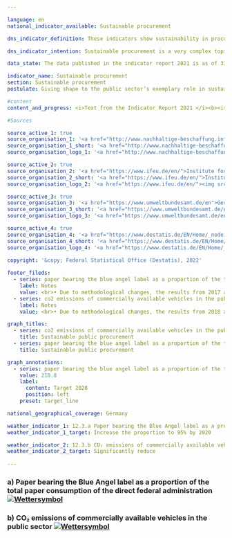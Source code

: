 ```yaml
---

language: en    
national_indicator_available: Sustainable procurement    

dns_indicator_definition: These indicators show sustainability in procurement through the examples of paper and the CO₂ emissions of motor vehicles. Each is depicted as an index using 2015 as its base year.<br>Indicator 12.3.a measures what proportion of total paper procured for the direct federal administration is certified with the Blue Angel ecolabel.<br>Indicator 12.3.b shows the CO₂ emissions of publicly owned vehicles in relation to the distances they travel.    

dns_indicator_intention: Sustainable procurement is a very complex topic. Product-specific indicators are examined here as examples. While the proportion of paper bearing the Blue Angel ecolabel is supposed to reach 95% of the direct federal administration’s total paper use by 2020, the ratio of CO₂ emissions to distance travelled is supposed to continue sinking. The public sector accounts for a considerable share of demand for products and services. It is therefore aimed that establishing sustainable development as a guiding principle of public procurement and reinforcing sustainability criteria within public procurement will serve as a lever to increase provision of sustainable products. The German Government’s aim is to strengthen sustainability across public procurement generally.    

data_state: The data published in the indicator report 2021 is as of 31.12.2020. The data shown on the DNS-Online-Platform is updated regularly, so that more current data may be available online than published in the indicator report 2021.    

indicator_name: Sustainable procurement    
section: Sustainable procurement    
postulate: Giving shape to the public sector’s exemplary role in sustainable procurement    

#content     
content_and_progress: <i>Text from the Indicator Report 2021 </i><b><i>Paper with Blue Angel certification as a proportion of the direct federal administration’s total paper consumption</i></b><br>The data used to calculate the proportion of Blue Angel-certified paper in the direct federal administration’s total paper consumption are collated through the monitoring of the Programme of Sustainability Measures being conducted by the Federal Chancellery and supported by the Centre of Excellence for Sustainable Procurement at the Procurement Office of the Federal Ministry of the Interior. The Blue Angel is an ecolabel for environmentally friendly products and services. When awarded to paper, it means that 100% of the paper fibres were recovered from wastepaper and that no harmful chemicals or bleaching agents were used in the production process.<br>According to the preliminary data, the proportion of Blue Angel-certified paper rose by around 104% between 2015 and 2019. In 2015, 45% of all the paper used by the direct federal administration bore the Blue Angel label; that figure had risen to 92% by 2019. This equates to an increase of 104.1% (or an index value of 204.1). The indicator is thus in line with the target set in the Programme of Sustainability Measures to raise the use of paper with the Blue Angel label to 95% by 2020. Total paper consumption, after rising by 11.5% to 993.4 million sheets of paper in 2016, shrank again in 2019, according to the (provisional) data, resulting in a 13.6% reduction in total paper consumption between 2015 and 2019.<br>When comparing the data over time, it should be noted that there was a change in methodology in 2018 regarding the definition of paper. Since the 2018 reporting year, only non-coloured A4-sized printer and copier paper has been included in the data. The reduction in total paper use can in part be traced to this methodological change.<br>More generally, it should be noted that the use of Blue Angel-certified paper has limited relevance in terms of sustainable procurement overall, as paper accounts for a small proportion of the total financial volumes involved in procurement for the public sector.<br><b><i>CO₂ emissions of motor vehicles Of the public sector milage</i></b><br>The data on publicly owned vehicles are provided by the environmental economic accounts compiled by the Federal Statistical Office using the TREMOD (Transport Emissions Estimation Model) database at the Institute for Energy and Environmental Research. The public sector comprises the federal government, the Länder and municipalities, the police, the Federal Border Police and the fire services.<br>Because of the small number of data points and a methodological change affecting the TREMOD database in 2016, it is not possible to assess the trend. The definitions of vehicles have been modified, which is reflected in the data on vehicle fleets. There have also been alterations in the outcomes for distance travelled, energy consumed and emissions in the environmental economic accounts.<br>If, instead of looking at publicly owned vehicles, one focuses on vehicles owned by the direct federal administration, average CO₂ emissions amounted to 203.3 grams per kilometre travelled in 2019. There was a methodological change in the statistics of the Federal Environment Agency as well.<br>The direct federal administration encompasses federal government’s own central and subordinate authorities, which are legally dependent. The data on CO₂ emissions per kilometre travelled for vehicles owned by the direct federal administration are provided by Federal Environment Agency. <br>As for the data on publicly owned vehicles, the direct federal administration figures count all passenger vehicles weighing up to 3.5 tonnes but not light commercial vehicles within that class. Between 2015 and 2017, the proportion of vehicles newly acquired for the direct federal administration that produced emissions lower than 50 grams per kilometre rose from 2.6% to 4.1% of all newly purchased vehicles. That share f    

#Sources    

source_active_1: true
source_organisation_1: '<a href="http://www.nachhaltige-beschaffung.info/DE/Home/home_node.html">Competence Center for Sustainable Procurement</a>'
source_organisation_1_short: '<a href="http://www.nachhaltige-beschaffung.info/DE/Home/home_node.html">Center of Excellence for Sustainable Procurement</a>'
source_organisation_logo_1: '<a href="http://www.nachhaltige-beschaffung.info/DE/Home/home_node.html"><img src="ttps://g205sdgs.github.io/sdg-indicators/public/logosEn/knb.png" alt="Competence Center for Sustainable Procurement" title=" Click here to visit the homepage of the organizationCompetence Center for Sustainable Procurement" style="height:60px; width:148px; border: transparent"/></a>'

source_active_2: true
source_organisation_2: '<a href="https://www.ifeu.de/en/">Institute for Energy and Environmental Research</a>'
source_organisation_2_short: '<a href="https://www.ifeu.de/en/">Institute for Energy and Environmental Research</a>'
source_organisation_logo_2: '<a href="https://www.ifeu.de/en/"><img src="ttps://g205sdgs.github.io/sdg-indicators/public/logosEn/ifeu.png" alt="Institute for Energy and Environmental Research" title=" Click here to visit the homepage of the organizationInstitute for Energy and Environmental Research" style="height:60px; width:148px; border: transparent"/></a>'

source_active_3: true
source_organisation_3: '<a href="https://www.umweltbundesamt.de/en">German Environment Agency</a>'
source_organisation_3_short: '<a href="https://www.umweltbundesamt.de/en">German Environment Agency</a>'
source_organisation_logo_3: '<a href="https://www.umweltbundesamt.de/en"><img src="ttps://g205sdgs.github.io/sdg-indicators/public/logosEn/uba.png" alt="German Environment Agency" title=" Click here to visit the homepage of the organizationGerman Environment Agency" style="height:60px; width:148px; border: transparent"/></a>'

source_active_4: true
source_organisation_4: '<a href="https://www.destatis.de/EN/Home/_node.html">Federal Statistical Office</a>'
source_organisation_4_short: '<a href="https://www.destatis.de/EN/Home/_node.html">Federal Statistical Office</a>'
source_organisation_logo_4: '<a href="https://www.destatis.de/EN/Home/_node.html"><img src="ttps://g205sdgs.github.io/sdg-indicators/public/logosEn/destatis.png" alt="Federal Statistical Office" title=" Click here to visit the homepage of the organizationFederal Statistical Office" style="height:60px; width:148px; border: transparent"/></a>'
    
copyright: '&copy; Federal Statistical Office (Destatis), 2022'    

footer_fileds:
  - series: paper bearing the blue angel label as a proportion of the total paper consumption of the direct federal administration
    label: Notes
    value: <br>• Due to methodological changes, the results from 2017 are only comparable with previous years to a limited extent.<br>• 2020 provisional data.Data based on a special evaluation.<br>• Due to methodological changes, the results from 2017 are only comparable with previous years to a limited extent.<br>• 2020 provisional data.
  - series: co2 emissions of commercially available vehicles in the public sector
    label: Notes
    value: <br>• Due to methodological changes, the results from 2018 are only comparable with previous years to a limited extent.Data based on a special evaluation.<br>• Due to methodological changes, the results from 2018 are only comparable with previous years to a limited extent.    

graph_titles: 
  - series: co2 emissions of commercially available vehicles in the public sector
    title: Sustainable public procurement
  - series: paper bearing the blue angel label as a proportion of the total paper consumption of the direct federal administration
    title: Sustainable public procurement    

graph_annotations:
  - series: paper bearing the blue angel label as a proportion of the total paper consumption of the direct federal administration
    value: 210.8
    label:
      content: Target 2020
      position: left
    preset: target_line    

national_geographical_coverage: Germany    

weather_indicator_1: 12.3.a Paper bearing the Blue Angel label as a proportion of the total paper consumption of the direct federal administration
weather_indicator_1_target: Increase the proportion to 95% by 2020

weather_indicator_2: 12.3.b CO₂ emissions of commercially available vehicles in the public sector
weather_indicator_2_target: Significantly reduce
    
---
```



<div>
  <div class="my-header">
    <h3>a) Paper bearing the Blue Angel label as a proportion of the total paper consumption of the direct federal administration
      <a href="https://dnsTestEnvironment.github.io/dns-indicators/en/status"><img src="https://g205sdgs.github.io/sdg-indicators/public/Wettersymbole/Sonne.png" title="Text will follow soon" alt="Wettersymbol"/>
      </a>
    </h3>
  </div>
  <div class="my-header-note">
  </div>
</div>
<div>
  <div class="my-header">
    <h3>b) CO₂ emissions of commercially available vehicles in the public sector
      <a href="https://dnsTestEnvironment.github.io/dns-indicators/en/status"><img src="https://g205sdgs.github.io/sdg-indicators/public/Wettersymbole/Blitz.png" title="Text will follow soon" alt="Wettersymbol"/>
      </a>
    </h3>
  </div>
  <div class="my-header-note">
  </div>
</div>